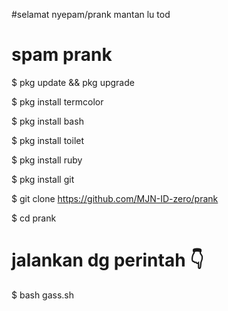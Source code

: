 #selamat nyepam/prank mantan lu tod
# spam prank

$ pkg update && pkg upgrade

$ pkg install termcolor

$ pkg install bash

$ pkg install toilet

$ pkg install ruby

$ pkg install git 

$ git clone https://github.com/MJN-ID-zero/prank

$ cd prank
# jalankan dg perintah 👇
$ bash gass.sh
